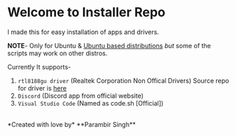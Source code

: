 # Welcome to Installer Repo

I made this for easy installation of apps and drivers.

**NOTE**- Only for Ubuntu & <a href="https://www.tecmint.com/ubuntu-based-linux-distributions/#:~:text=10%20Best%20Ubuntu-based%20Linux%20Distributions%201%20Linux%20Mint.,...%209%20Ubuntu%20Budgie.%20...%20More%20items...%20">Ubuntu based distributions</a> *but* some of the scripts may work on other distros.

Currently It supports-
1. `rtl8188gu driver` (Realtek Corporation Non Offical Drivers) Source repo for driver is <a href="https://github.com/mcmccru/rtl8188gu">here</a>
2. `Discord` (Discord app from official website)
3. `Visual Studio Code` (Named as code.sh [Official])

<br>
*Created with love by* **Parambir Singh**
